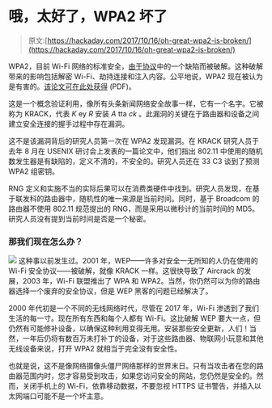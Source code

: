 # 哦，太好了，WPA2 坏了

> 原文:[https://hackaday.com/2017/10/16/oh-great-wpa2-is-broken/](https://hackaday.com/2017/10/16/oh-great-wpa2-is-broken/)

WPA2，目前 Wi-Fi 网络的标准安全，[由于协议](https://www.krackattacks.com/)中的一个缺陷而被破解。这种破解带来的影响包括解密 Wi-Fi、劫持连接和注入内容。公平地说，WPA2 现在被认为是有害的。[该论文可在此处获得](https://papers.mathyvanhoef.com/ccs2017.pdf) (PDF)。

这是一个概念验证利用，像所有头条新闻网络安全故事一样，它有一个名字。它被称为 KRACK，代表 *K* ey *R* 安装 *A* tta *ck* 。此漏洞的关键在于路由器和设备之间建立安全连接的握手过程中存在漏洞。

这不是该漏洞背后的研究人员第一次在 WPA2 发现漏洞。在 KRACK 研究人员于去年 8 月在 USENIX 研讨会上发表的一篇论文中，他们指出 802.11 中使用的随机数发生器是有缺陷的，定义不清的，不安全的。研究人员还在 33 C3 谈到了预测 WPA2 组密钥。

RNG 定义和实施不当的实际后果可以在消费类硬件中找到。研究人员发现，在基于联发科的路由器中，随机性的唯一来源是当前时间。同时，基于 Broadcom 的路由器不使用 802.11 规范提出的 RNG，而是采用以微秒计的当前时间的 MD5。研究人员没有提到当前时间是否是一个秘密。

### 那我们现在怎么办？

[![](../Images/b7410e0d8c996da5128b0554253c8b04.png)](https://hackaday.com/wp-content/uploads/2017/10/hackercrowbar.jpg) 这种事以前发生过。2001 年，WEP——许多对安全一无所知的人仍在使用的 Wi-Fi 安全协议——被破解，就像 KRACK 一样。这很快导致了 Aircrack 的发展，2003 年，Wi-Fi 联盟推出了 WPA 和 WPA2。当然，你仍然可以为你的路由器选择一个废弃的安全协议，但是 WEP 黑客的问题已经解决了。

2000 年代初是一个不同的无线网络时代，尽管在 2017 年，Wi-Fi 渗透到了我们生活的每一寸。现在所有东西和每个人都有 Wi-Fi。这比破解 WEP 要大一点，但仍然有可能修补设备，以确保这种利用变得无用。安装那些安全更新，人们！当然，一年后仍将有数百万未打补丁的设备，对于这些路由器、物联网小玩意和其他无线设备来说，打开 WPA2 就相当于完全没有安全性。

也就是说，这不是像网络摄像头僵尸网络那样的世界末日。只有当攻击者在您的路由器范围内时，您才容易受到攻击，如果您访问安全的网站，您仍然是安全的。然而，关闭手机上的 Wi-Fi，依靠移动数据，不要忽视 HTTPS 证书警告，并插入以太网端口可能不是一个坏主意。